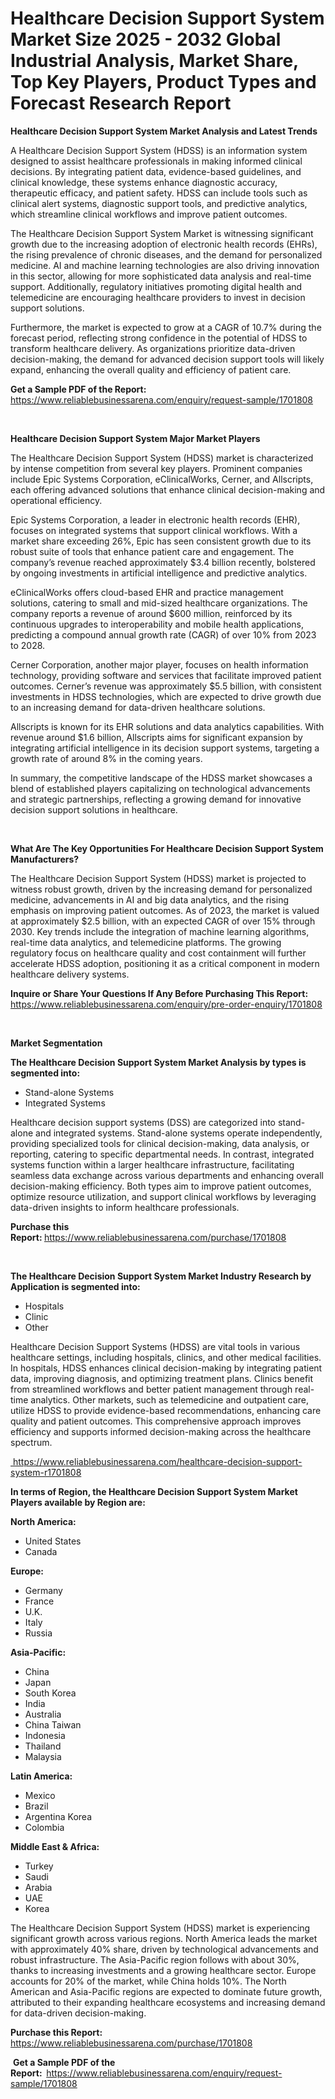 <p><h1>Healthcare Decision Support System Market Size 2025 - 2032 Global Industrial Analysis, Market Share, Top Key Players, Product Types and Forecast Research Report</h1></p><p><strong>Healthcare Decision Support System Market Analysis and Latest Trends</strong></p>
<p><p>A Healthcare Decision Support System (HDSS) is an information system designed to assist healthcare professionals in making informed clinical decisions. By integrating patient data, evidence-based guidelines, and clinical knowledge, these systems enhance diagnostic accuracy, therapeutic efficacy, and patient safety. HDSS can include tools such as clinical alert systems, diagnostic support tools, and predictive analytics, which streamline clinical workflows and improve patient outcomes.</p><p>The Healthcare Decision Support System Market is witnessing significant growth due to the increasing adoption of electronic health records (EHRs), the rising prevalence of chronic diseases, and the demand for personalized medicine. AI and machine learning technologies are also driving innovation in this sector, allowing for more sophisticated data analysis and real-time support. Additionally, regulatory initiatives promoting digital health and telemedicine are encouraging healthcare providers to invest in decision support solutions.</p><p>Furthermore, the market is expected to grow at a CAGR of 10.7% during the forecast period, reflecting strong confidence in the potential of HDSS to transform healthcare delivery. As organizations prioritize data-driven decision-making, the demand for advanced decision support tools will likely expand, enhancing the overall quality and efficiency of patient care.</p></p>
<p><strong>Get a Sample PDF of the Report:&nbsp;</strong> <a href="https://www.reliablebusinessarena.com/enquiry/request-sample/1701808?utm_campaign=2636&utm_medium=2&utm_source=Github&utm_content=ia&utm_term=12042025&utm_id=healthcare-decision-support-system">https://www.reliablebusinessarena.com/enquiry/request-sample/1701808</a></p>
<p>&nbsp;</p>
<p><strong>Healthcare Decision Support System Major Market Players</strong></p>
<p><p>The Healthcare Decision Support System (HDSS) market is characterized by intense competition from several key players. Prominent companies include Epic Systems Corporation, eClinicalWorks, Cerner, and Allscripts, each offering advanced solutions that enhance clinical decision-making and operational efficiency.</p><p>Epic Systems Corporation, a leader in electronic health records (EHR), focuses on integrated systems that support clinical workflows. With a market share exceeding 26%, Epic has seen consistent growth due to its robust suite of tools that enhance patient care and engagement. The company’s revenue reached approximately $3.4 billion recently, bolstered by ongoing investments in artificial intelligence and predictive analytics.</p><p>eClinicalWorks offers cloud-based EHR and practice management solutions, catering to small and mid-sized healthcare organizations. The company reports a revenue of around $600 million, reinforced by its continuous upgrades to interoperability and mobile health applications, predicting a compound annual growth rate (CAGR) of over 10% from 2023 to 2028.</p><p>Cerner Corporation, another major player, focuses on health information technology, providing software and services that facilitate improved patient outcomes. Cerner’s revenue was approximately $5.5 billion, with consistent investments in HDSS technologies, which are expected to drive growth due to an increasing demand for data-driven healthcare solutions.</p><p>Allscripts is known for its EHR solutions and data analytics capabilities. With revenue around $1.6 billion, Allscripts aims for significant expansion by integrating artificial intelligence in its decision support systems, targeting a growth rate of around 8% in the coming years.</p><p>In summary, the competitive landscape of the HDSS market showcases a blend of established players capitalizing on technological advancements and strategic partnerships, reflecting a growing demand for innovative decision support solutions in healthcare.</p></p>
<p>&nbsp;</p>
<p><strong>What Are The Key Opportunities For Healthcare Decision Support System Manufacturers?</strong></p>
<p><p>The Healthcare Decision Support System (HDSS) market is projected to witness robust growth, driven by the increasing demand for personalized medicine, advancements in AI and big data analytics, and the rising emphasis on improving patient outcomes. As of 2023, the market is valued at approximately $2.5 billion, with an expected CAGR of over 15% through 2030. Key trends include the integration of machine learning algorithms, real-time data analytics, and telemedicine platforms. The growing regulatory focus on healthcare quality and cost containment will further accelerate HDSS adoption, positioning it as a critical component in modern healthcare delivery systems.</p></p>
<p><strong>Inquire or Share Your Questions If Any Before Purchasing This Report:</strong> <a href="https://www.reliablebusinessarena.com/enquiry/pre-order-enquiry/1701808?utm_campaign=2636&utm_medium=2&utm_source=Github&utm_content=ia&utm_term=12042025&utm_id=healthcare-decision-support-system">https://www.reliablebusinessarena.com/enquiry/pre-order-enquiry/1701808</a></p>
<p>&nbsp;</p>
<p><strong>Market Segmentation</strong></p>
<p><strong>The Healthcare Decision Support System Market Analysis by types is segmented into:</strong></p>
<p><ul><li>Stand-alone Systems</li><li>Integrated Systems</li></ul></p>
<p><p>Healthcare decision support systems (DSS) are categorized into stand-alone and integrated systems. Stand-alone systems operate independently, providing specialized tools for clinical decision-making, data analysis, or reporting, catering to specific departmental needs. In contrast, integrated systems function within a larger healthcare infrastructure, facilitating seamless data exchange across various departments and enhancing overall decision-making efficiency. Both types aim to improve patient outcomes, optimize resource utilization, and support clinical workflows by leveraging data-driven insights to inform healthcare professionals.</p></p>
<p><strong>Purchase this Report:&nbsp;</strong><a href="https://www.reliablebusinessarena.com/purchase/1701808?utm_campaign=2636&utm_medium=2&utm_source=Github&utm_content=ia&utm_term=12042025&utm_id=healthcare-decision-support-system">https://www.reliablebusinessarena.com/purchase/1701808</a></p>
<p>&nbsp;</p>
<p><strong>The Healthcare Decision Support System Market Industry Research by Application is segmented into:</strong></p>
<p><ul><li>Hospitals</li><li>Clinic</li><li>Other</li></ul></p>
<p><p>Healthcare Decision Support Systems (HDSS) are vital tools in various healthcare settings, including hospitals, clinics, and other medical facilities. In hospitals, HDSS enhances clinical decision-making by integrating patient data, improving diagnosis, and optimizing treatment plans. Clinics benefit from streamlined workflows and better patient management through real-time analytics. Other markets, such as telemedicine and outpatient care, utilize HDSS to provide evidence-based recommendations, enhancing care quality and patient outcomes. This comprehensive approach improves efficiency and supports informed decision-making across the healthcare spectrum.</p></p>
<p><a href="https://www.reliablebusinessarena.com/healthcare-decision-support-system-r1701808?utm_campaign=2636&utm_medium=2&utm_source=Github&utm_content=ia&utm_term=12042025&utm_id=healthcare-decision-support-system">&nbsp;https://www.reliablebusinessarena.com/healthcare-decision-support-system-r1701808</a></p>
<p><strong>In terms of Region, the Healthcare Decision Support System Market Players available by Region are:</strong></p>
<p>
    <p> <strong> North America: </strong>
        <ul>
            <li>United States</li>
            <li>Canada</li>
        </ul>
        </p> 
    <p> <strong> Europe: </strong>
        <ul>
            <li>Germany</li>
            <li>France</li>
            <li>U.K.</li>
            <li>Italy</li>
            <li>Russia</li>
        </ul>
        </p> 
    <p> <strong> Asia-Pacific: </strong>
        <ul>
            <li>China</li>
            <li>Japan</li>
            <li>South Korea</li>
            <li>India</li>
            <li>Australia</li>
            <li>China Taiwan</li>
            <li>Indonesia</li>
            <li>Thailand</li>
            <li>Malaysia</li>
        </ul>
        </p> 
    <p> <strong> Latin America: </strong>
        <ul>
            <li>Mexico</li>
            <li>Brazil</li>
            <li>Argentina Korea</li>
            <li>Colombia</li>
        </ul>
        </p> 
    <p> <strong> Middle East & Africa: </strong>
        <ul>
            <li>Turkey</li>
            <li>Saudi</li>
            <li>Arabia</li>
            <li>UAE</li>
            <li>Korea</li>
        </ul>
    </p>
    </p>
<p><p>The Healthcare Decision Support System (HDSS) market is experiencing significant growth across various regions. North America leads the market with approximately 40% share, driven by technological advancements and robust infrastructure. The Asia-Pacific region follows with about 30%, thanks to increasing investments and a growing healthcare sector. Europe accounts for 20% of the market, while China holds 10%. The North American and Asia-Pacific regions are expected to dominate future growth, attributed to their expanding healthcare ecosystems and increasing demand for data-driven decision-making.</p></p>
<p><strong>Purchase this Report: </strong><a href="https://www.reliablebusinessarena.com/purchase/1701808?utm_campaign=2636&utm_medium=2&utm_source=Github&utm_content=ia&utm_term=12042025&utm_id=healthcare-decision-support-system">https://www.reliablebusinessarena.com/purchase/1701808</a></p>
<p>&nbsp;<strong>Get a Sample PDF of the Report:&nbsp;&nbsp;</strong><a href="https://www.reliablebusinessarena.com/enquiry/request-sample/1701808?utm_campaign=2636&utm_medium=2&utm_source=Github&utm_content=ia&utm_term=12042025&utm_id=healthcare-decision-support-system">https://www.reliablebusinessarena.com/enquiry/request-sample/1701808</a></p>
<p><strong></strong></p>
<p><p></p><p></p><p></p></p>